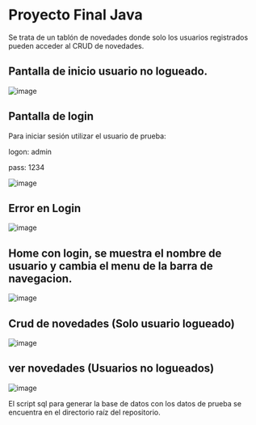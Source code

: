 # Proyecto Final Java

Se trata de un tablón de novedades donde solo los usuarios registrados pueden acceder al CRUD de novedades.

## Pantalla de inicio usuario no logueado.

![image](https://user-images.githubusercontent.com/37666538/208296186-eb04e835-1131-4ed8-858d-0c79048b17a0.png)

## Pantalla de login
Para iniciar sesión utilizar el usuario de prueba: 

logon: admin

pass: 1234

![image](https://user-images.githubusercontent.com/37666538/208296208-717254bc-58d9-4a52-be7c-62076307fbf4.png)

## Error en Login
![image](https://user-images.githubusercontent.com/37666538/208296282-ea5467b1-f1fb-4307-8f21-fb2466a12233.png)

## Home con login, se muestra el nombre de usuario y cambia el menu de la barra de navegacion.
![image](https://user-images.githubusercontent.com/37666538/208296336-f7740056-386f-457c-a84f-fda54d34db51.png)

## Crud de novedades (Solo usuario logueado)
![image](https://user-images.githubusercontent.com/37666538/208296089-1245ef6a-a0b1-41ab-a5f2-8d4178219c0e.png)



## ver novedades (Usuarios no logueados)

![image](https://user-images.githubusercontent.com/37666538/208296059-59899e0c-3cde-4c12-8bc6-04be5d4a7ef1.png)

El script sql para generar la base de datos con los datos de prueba se encuentra en el directorio raíz del repositorio.



